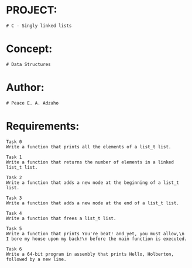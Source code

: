 # PROJECT:
	# C - Singly linked lists

# Concept:
	# Data Structures

# Author:
	# Peace E. A. Adzaho

# Requirements:
	Task 0
	Write a function that prints all the elements of a list_t list.

	Task 1
	Write a function that returns the number of elements in a linked list_t list.

	Task 2
	Write a function that adds a new node at the beginning of a list_t list.

	Task 3
	Write a function that adds a new node at the end of a list_t list.

	Task 4
	Write a function that frees a list_t list.

	Task 5
	Write a function that prints You're beat! and yet, you must allow,\n
	I bore my house upon my back!\n before the main function is executed.

	Task 6
	Write a 64-bit program in assembly that prints Hello, Holberton,
	followed by a new line.
